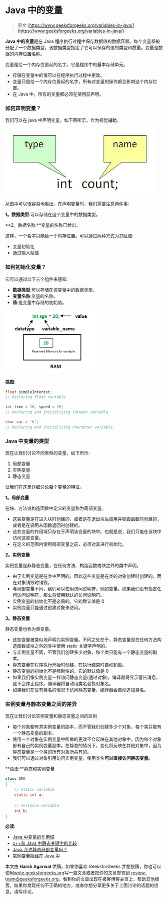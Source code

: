 # Java 中的变量

> 原文:[https://www.geeksforgeeks.org/variables-in-java/](https://www.geeksforgeeks.org/variables-in-java/)

**Java 中的变量**是在 Java 程序执行过程中保存数据值的数据容器。每个变量都被分配了一个数据类型，该数据类型指定了它可以保存的值的类型和数量。变量是数据的内存位置名称。

变量是给一个内存位置起的名字。它是程序中的基本存储单元。

*   存储在变量中的值可以在程序执行过程中更改。
*   变量只是给一个内存位置起的名字，所有对变量的操作都会影响这个内存位置。
*   在 Java 中，所有的变量都必须在使用前声明。

### 如何声明变量？

我们可以在 java 中声明变量，如下图所示，作为视觉辅助。

![](img/2da0843aa2efcaa5315fdd2d9e4c10d2.png)

从图中可以很容易地看出，在声明变量时，我们需要注意两件事:

**1。数据类型**:可以存储在这个变量中的数据类型。

**2。数据名称:**变量的名称已给出。

这样，一个名字只能给一个内存位置。可以通过两种方式为其赋值:

*   变量初始化
*   通过输入赋值

### 如何初始化变量？

它可以通过以下三个组件来感知:

*   **数据类型**:可以存储在该变量中的数据类型。
*   **变量名称**:变量的名称。
*   **值**:是变量中存储的初始值。

![](img/7e578009393a9d89e999414992c23bd5.png)

**插图:**

```java
float simpleInterest; 
// Declaring float variable
```

```java
int time = 10, speed = 20; 
// Declaring and Initializing integer variable
```

```java
char var = 'h'; 
// Declaring and Initializing character variable
```

### Java 中变量的类型

现在让我们讨论不同类型的变量，如下所示:

1.  局部变量
2.  实例变量
3.  静态变量

让我们在这里详细讨论每个变量的特征。

**1。局部变量**

在块、方法或构造函数中定义的变量称为局部变量。

*   这些变量是在进入块时创建的，或者是在退出块后调用并销毁函数时创建的，或者是在调用从函数返回时创建的。
*   这些变量的作用域只存在于声明该变量的块中。也就是说，我们只能在该块中访问这些变量。
*   在定义的范围内使用局部变量之前，必须对其进行初始化。

**2。实例变量**

实例变量是非静态变量，在任何方法、构造函数或块之外的类中声明。

*   由于实例变量是在类中声明的，因此这些变量是在类的对象创建时创建的，而在对象销毁时销毁。
*   与局部变量不同，我们可以使用访问说明符，例如变量。如果我们没有指定任何访问说明符，那么将使用默认的访问说明符。
*   实例变量的初始化不是必需的。它的默认值是 0
*   实例变量只能通过创建对象来访问。

**3。静态变量**

静态变量也称为类变量。

*   这些变量被类似地声明为实例变量。不同之处在于，静态变量是在任何方法构造函数或块之外的类中使用 static 关键字声明的。
*   与实例变量不同，不管我们创建多少对象，每个类只能有一个静态变量的副本。
*   静态变量在程序执行开始时创建，在执行结束时自动销毁。
*   静态变量的初始化不是强制性的。它的默认值是 0
*   如果我们像实例变量一样访问静态变量(通过对象)，编译器将显示警告消息，这不会停止程序。编译器将自动用类名替换对象名。
*   如果我们在没有类名的情况下访问静态变量，编译器会自动追加类名。

### 实例变量与静态变量之间的差异

现在让我们讨论实例变量和静态变量之间的区别

*   每个对象都有其实例变量的副本，而不管我们创建多少个对象，每个类只能有一个静态变量的副本。
*   使用一个对象在实例变量中所做的更改不会反映在其他对象中，因为每个对象都有自己的实例变量副本。在静态的情况下，变化将反映在其他对象中，因为静态变量是一个类的所有对象所共有的。
*   我们可以通过对象引用访问实例变量，使用类名**可以直接访问静态变量。**

**语法:**静态和实例变量

```java
class GFG
{
    // Static variable
    static int a; 

    // Instance variable
    int b;        
} 
```

**必读:**

*   [Java 中变量的作用域](https://www.geeksforgeeks.org/variable-scope-in-java/)
*   [c++和 Java 中静态关键字的比较](https://www.geeksforgeeks.org/static-keyword-in-java/)
*   [Java 允许静态局部变量吗？](https://www.geeksforgeeks.org/g-fact-47/)
*   [实例变量隐藏在 Java 中](https://www.geeksforgeeks.org/g-fact-46-instance-variable-hiding-in-java/)

本文由 **Harsh Agarwal** 供稿。如果你喜欢 GeeksforGeeks 并想投稿，你也可以使用[write.geeksforgeeks.org](http://www.write.geeksforgeeks.org)写一篇文章或者把你的文章邮寄到 review-team@geeksforgeeks.org。看到你的文章出现在极客博客主页上，帮助其他极客。如果你发现任何不正确的地方，或者你想分享更多关于上面讨论的话题的信息，请写评论。